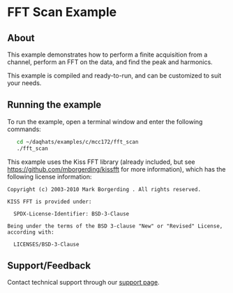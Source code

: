 # FFT Scan Example

## About
This example demonstrates how to perform a finite acquisition from a channel,
perform an FFT on the data, and find the peak and harmonics.

This example is compiled and ready-to-run, and can be customized to suit 
your needs.

## Running the example
To run the example, open a terminal window and enter the following commands:
```sh
   cd ~/daqhats/examples/c/mcc172/fft_scan
   ./fft_scan
```

This example uses the Kiss FFT library (already included, but see 
https://github.com/mborgerding/kissfft for more information), which has the
following license information:
```
Copyright (c) 2003-2010 Mark Borgerding . All rights reserved.

KISS FFT is provided under:

  SPDX-License-Identifier: BSD-3-Clause

Being under the terms of the BSD 3-clause "New" or "Revised" License,
according with:

  LICENSES/BSD-3-Clause
```

## Support/Feedback
Contact technical support through our
[support page](https://www.mccdaq.com/support/support_form.aspx).
